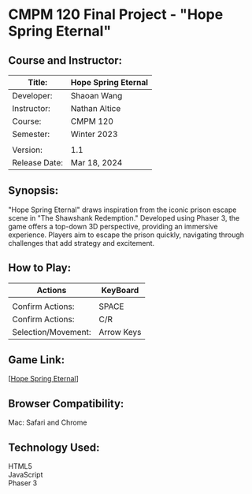 # CMPM 120 Final Project - "Hope Spring Eternal"

## Course and Instructor:
|Title: |Hope Spring Eternal|
|---|---|
|Developer: |Shaoan Wang|
|Instructor: |Nathan Altice|
|Course: |CMPM 120|
|Semester: |Winter 2023|
|||
|Version: |1.1|
|Release Date: |Mar 18, 2024|

## Synopsis:
"Hope Spring Eternal" draws inspiration from the iconic prison escape scene in "The Shawshank Redemption." 
Developed using Phaser 3, the game offers a top-down 3D perspective, providing an immersive experience. 
Players aim to escape the prison quickly, navigating through challenges that add strategy and excitement.

## How to Play:
|Actions|KeyBoard|
|---|---|
|||
|Confirm Actions:     |SPACE  |
|Confirm Actions:     |C/R  |
|Selection/Movement:  |Arrow Keys|

## Game Link:
[[Hope Spring Eternal](https://shawn-sw.github.io/fake/)]

## Browser Compatibility:
Mac: Safari and Chrome

## Technology Used:
HTML5  
JavaScript  
Phaser 3
